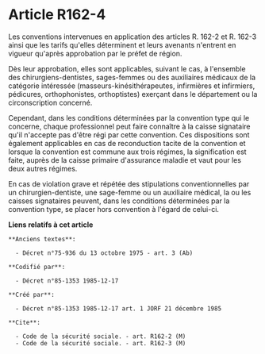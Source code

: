 # Article R162-4

Les conventions intervenues en application des articles R. 162-2 et R. 162-3 ainsi que les tarifs qu'elles déterminent et
leurs avenants n'entrent en vigueur qu'après approbation par le préfet de région.

Dès leur approbation, elles sont applicables, suivant le cas, à l'ensemble des chirurgiens-dentistes, sages-femmes ou des
auxiliaires médicaux de la catégorie intéressée (masseurs-kinésithérapeutes, infirmières et infirmiers, pédicures,
orthophonistes, orthoptistes) exerçant dans le département ou la circonscription concerné. 

Cependant, dans les conditions déterminées par la convention type qui le concerne, chaque professionnel peut faire connaître
à la caisse signataire qu'il n'accepte pas d'être régi par cette convention. Ces dispositions sont également applicables en
cas de reconduction tacite de la convention et lorsque la convention est commune aux trois régimes, la signification est
faite, auprès de la caisse primaire d'assurance maladie et vaut pour les deux autres régimes. 

En cas de violation grave et répétée des stipulations conventionnelles par un chirurgien-dentiste, une sage-femme ou un
auxiliaire médical, la ou les caisses signataires peuvent, dans les conditions déterminées par la convention type, se placer
hors convention à l'égard de celui-ci.

**Liens relatifs à cet article**

	**Anciens textes**:

	  - Décret n°75-936 du 13 octobre 1975 - art. 3 (Ab)

	**Codifié par**:

	  - Décret n°85-1353 1985-12-17

	**Créé par**:

	  - Décret n°85-1353 1985-12-17 art. 1 JORF 21 décembre 1985

	**Cite**:

	  - Code de la sécurité sociale. - art. R162-2 (M)
	  - Code de la sécurité sociale. - art. R162-3 (M)
